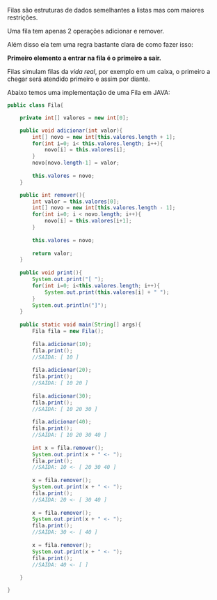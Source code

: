 Filas são estruturas de dados semelhantes a listas mas com maiores restrições.

Uma fila tem apenas 2 operações adicionar e remover.

Além disso ela tem uma regra bastante clara de como fazer isso:

**Primeiro elemento a entrar na fila é o primeiro a sair.**

Filas simulam filas da *vida real*, por exemplo em um caixa, o primeiro a chegar será atendido primeiro e assim por diante.

Abaixo temos uma implementação de uma Fila em JAVA:

```java
public class Fila{

    private int[] valores = new int[0];

    public void adicionar(int valor){
        int[] novo = new int[this.valores.length + 1];
        for(int i=0; i< this.valores.length; i++){
            novo[i] = this.valores[i];
        }
        novo[novo.length-1] = valor;
        
        this.valores = novo;
    }

    public int remover(){
        int valor = this.valores[0];
        int[] novo = new int[this.valores.length - 1];
        for(int i=0; i < novo.length; i++){
            novo[i] = this.valores[i+1];
        }
        
        this.valores = novo;
        
        return valor;
    }
    
    public void print(){
        System.out.print("[ ");
        for(int i=0; i<this.valores.length; i++){
            System.out.print(this.valores[i] + " ");
        }
        System.out.println("]");
    }
    
    public static void main(String[] args){
        Fila fila = new Fila();
        
        fila.adicionar(10);
        fila.print();
        //SAÍDA: [ 10 ]
        
        fila.adicionar(20);
        fila.print();
        //SAÍDA: [ 10 20 ]
        
        fila.adicionar(30);
        fila.print();
        //SAÍDA: [ 10 20 30 ]
        
        fila.adicionar(40);
        fila.print();
        //SAÍDA: [ 10 20 30 40 ]
        
        int x = fila.remover();
        System.out.print(x + " <- ");
        fila.print();
        //SAÍDA: 10 <- [ 20 30 40 ]
        
        x = fila.remover();
        System.out.print(x + " <- ");
        fila.print();
        //SAÍDA: 20 <- [ 30 40 ]
        
        x = fila.remover();
        System.out.print(x + " <- ");
        fila.print();
        //SAÍDA: 30 <- [ 40 ]
        
        x = fila.remover();
        System.out.print(x + " <- ");
        fila.print();
        //SAÍDA: 40 <- [ ]
        
    }

}
```